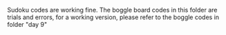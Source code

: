 Sudoku codes are working fine.
The boggle board codes in this folder are trials and errors, for a working version, please refer to the boggle codes in folder "day 9"

